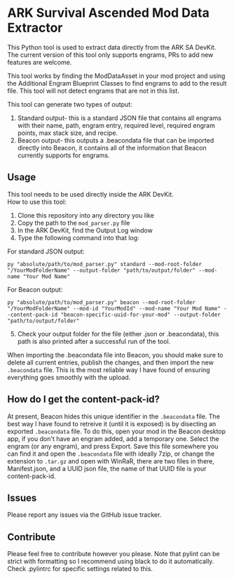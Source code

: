 # ARK Survival Ascended Mod Data Extractor  
  
This Python tool is used to extract data directly from the ARK SA DevKit. The current version of this tool only supports engrams, PRs to add new features are welcome.  
  
This tool works by finding the ModDataAsset in your mod project and using the Additional Engram Blueprint Classes to find engrams to add to the result file. This tool will not detect engrams that are not in this list.  
  
This tool can generate two types of output:  
1. Standard output- this is a standard JSON file that contains all engrams with their name, path, engram entry, required level, required engram points, max stack size, and recipe.  
2. Beacon output- this outputs a .beacondata file that can be imported directly into Beacon, it contains all of the information that Beacon currently supports for engrams.  
  

## Usage  
  
This tool needs to be used directly inside the ARK DevKit.  
How to use this tool:  
1. Clone this repository into any directory you like  
2. Copy the path to the ```mod_parser.py``` file  
3. In the ARK DevKit, find the Output Log window  
4. Type the following command into that log:  
  
For standard JSON output:  
```
py "absolute/path/to/mod_parser.py" standard --mod-root-folder "/YourModFolderName" --output-folder "path/to/output/folder" --mod-name "Your Mod Name"
```
  
For Beacon output:  
```
py "absolute/path/to/mod_parser.py" beacon --mod-root-folder "/YourModFolderName" --mod-id "YourModId" --mod-name "Your Mod Name" --content-pack-id "beacon-specific-uuid-for-your-mod" --output-folder "path/to/output/folder"
```
  
5. Check your output folder for the file (either .json or .beacondata), this path is also printed after a successful run of the tool.  
  
When importing the .beacondata file into Beacon, you should make sure to delete all current entries, publish the changes, and then import the new ```.beacondata``` file. This is the most reliable way I have found of ensuring everything goes smoothly with the upload.  
  
  
## How do I get the content-pack-id?  

At present, Beacon hides this unique identifier in the ```.beacondata``` file. The best way I have found to retreive it (until it is exposed) is by disecting an exported ```.beacondata``` file. To do this, open your mod in the Beacon desktop app, if you don't have an engram added, add a temporary one. Select the engram (or any engram), and press Export. Save this file somewhere you can find it and open the ```.beacondata``` file with ideally 7zip, or change the extension to ```.tar.gz``` and open with WinRaR, there are two files in there, Manifest.json, and a UUID json file, the name of that UUID file is your content-pack-id.  
  
  
## Issues  
  
Please report any issues via the GitHub issue tracker.  
  

## Contribute  
  
Please feel free to contribute however you please. Note that pylint can be strict with formatting so I recommend using black to do it automatically. Check .pylintrc for specific settings related to this.
